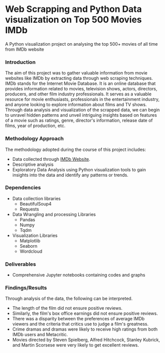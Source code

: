 # Web Scrapping and Python Data visualization on Top 500 Movies IMDb
A Python visualization project on analysing the top 500+ movies of all time from IMDb website

### Introduction ###
The aim of this project was to gather valuable information from movie websites like IMDb by extracting data through web scraping techniques. IMDb stands for the Internet Movie Database. It is an online database that provides information related to movies, television shows, actors, directors, producers, and other film industry professionals. It serves as a valuable resource for movie enthusiasts, professionals in the entertainment industry, and anyone looking to explore information about films and TV shows. Through data analysis and visualization of the scrapped data, we can begin to unravel hidden patterns and unveil intriguing insights based on features of a movie such as ratings, genre, director's information, release date of films, year of production, etc.


### Methodology Approach ### 
The methodology adopted during the course of this project includes:
* Data collected through [IMDb Website](https://www.imdb.com/list/ls062911411/?st_dt=&mode=detail&). 
* Descriptive analysis
* Exploratory Data Analysis using Python visualization tools to gain insights into the data and identify any patterns or trends.
  

### Dependencies ###
* Data collection libraries 
    * BeautifulSoup4
    * Requests
* Data Wrangling and processing Libraries
    * Pandas
    * Numpy
    * Tqdm
* Visualization Libraries
    * Matplotlib
    * Seaborn
    * Wordcloud


### Deliverables ###
* Comprehensive Jupyter notebooks containing codes and graphs

### Findings/Results ###
Through analysis of the data, the following can be interpreted.
* The length of the film did not ensure positive reviews.
* Similarly, the film's box office earnings did not ensure positive reviews.
* There was a disparity between the preferences of average IMDb viewers and the criteria that critics use to judge a film's greatness.
* Crime dramas and dramas were likely to receive high ratings from both IMDb users and Metacritic.
* Movies directed by Steven Spielberg, Alfred Hitchcock, Stanley Kubrick, and Martin Scorsese were very likely to get excellent reviews.

